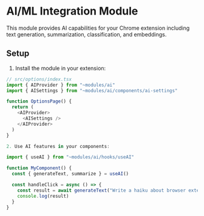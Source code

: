 # AI/ML Integration Module

This module provides AI capabilities for your Chrome extension including text generation, summarization, classification, and embeddings.

## Setup

1. Install the module in your extension:

```typescript
// src/options/index.tsx
import { AIProvider } from "~modules/ai"
import { AISettings } from "~modules/ai/components/ai-settings"

function OptionsPage() {
  return (
    <AIProvider>
      <AISettings />
    </AIProvider>
  )
}

2. Use AI features in your components:

import { useAI } from "~modules/ai/hooks/useAI"

function MyComponent() {
  const { generateText, summarize } = useAI()

  const handleClick = async () => {
    const result = await generateText("Write a haiku about browser extensions")
    console.log(result)
  }
}
